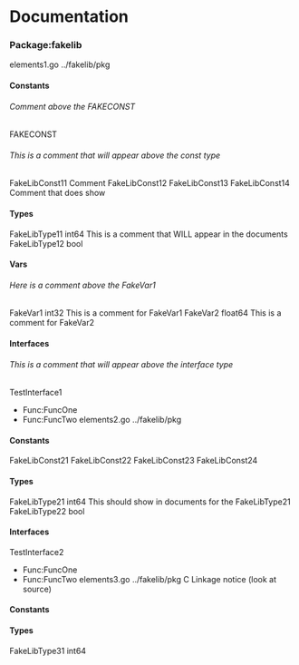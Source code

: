 # Documentation

### Package:fakelib
elements1.go ../fakelib/pkg
#### Constants

###### Comment above the FAKECONST
FAKECONST 

######  This is a comment that will appear above the const type
FakeLibConst11  Comment
FakeLibConst12 
FakeLibConst13 
FakeLibConst14 Comment that does show
#### Types
FakeLibType11 int64  This is a comment that WILL appear in the documents
FakeLibType12 bool 
#### Vars
###### Here is a comment above the FakeVar1
FakeVar1 int32 This is a comment for FakeVar1
FakeVar2 float64 This is a comment for FakeVar2
#### Interfaces  
######  This is a comment that will appear above the interface type
TestInterface1
- Func:FuncOne
- Func:FuncTwo
elements2.go ../fakelib/pkg
#### Constants

FakeLibConst21 
FakeLibConst22 
FakeLibConst23 
FakeLibConst24 
#### Types
FakeLibType21 int64 This should show in documents for the FakeLibType21
FakeLibType22 bool 
#### Interfaces  
TestInterface2
- Func:FuncOne
- Func:FuncTwo
elements3.go ../fakelib/pkg
C Linkage notice (look at source)
#### Constants
#### Types
FakeLibType31 int64 
